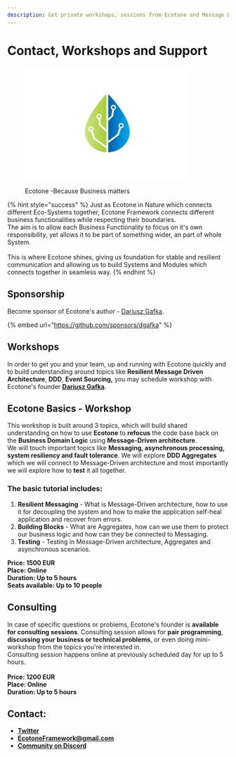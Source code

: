 ```yaml
---
description: Get private workshops, sessions from Ecotone and Message Driven Architecture
---
```


# Contact, Workshops and Support

<figure><img src="../.gitbook/assets/ecotone_logo_no_background.png" alt="" width="375"><figcaption><p>Ecotone -Because Business matters</p></figcaption></figure>

{% hint style="success" %}
Just as Ecotone in Nature which connects different Eco-Systems together, Ecotone Framework connects different business functionalities while respecting their boundaries. \
The aim is to allow each Business Functionality to focus on it's own responsibility, yet allows it to be part of something wider, an part of whole System. \
\
This is where Ecotone shines, giving us foundation for stable and resilient communication and allowing us to build Systems and Modules which connects together in seamless way.
{% endhint %}

## Sponsorship

Become sponsor of Ecotone's author - [Dariusz Gafka](https://medium.com/@dariuszgafka).

{% embed url="https://github.com/sponsors/dgafka" %}

## Workshops

In order to get you and your team, up and running with Ecotone quickly and to build understanding around topics like **Resilient Message Driven Architecture**, **DDD**, **Event Sourcing,** you may schedule workshop with Ecotone's founder [**Dariusz Gafka**](https://medium.com/@dariuszgafka).

## Ecotone Basics - Workshop

This workshop is built around 3 topics, which will build shared understanding on how to use **Ecotone** to **refocus** the code base back on the **Business Domain Logic** using **Message-Driven architecture**.\
We will touch important topics like **Messaging, asynchronous processing, system resiliency and fault tolerance**. We will explore **DDD Aggregates** which we will connect to Message-Driven architecture and most importantly we will explore how to **test** it all together.

### The basic tutorial includes:

1. **Resilient Messaging** - What is Message-Driven architecture, how to use it for decoupling the system and how to make the application self-heal application and recover from errors.
2. **Building Blocks** - What are Aggregates, how can we use them to protect our business logic and how can they be connected to Messaging.&#x20;
3. **Testing** - Testing in Message-Driven architecture, Aggregates and asynchronous scenarios.

**Price: 1500 EUR** \
**Place: Online**\
**Duration: Up to 5 hours**\
**Seats available: Up to 10 people**

## **Consulting**

In case of specific questions or problems, Ecotone's founder is **available for consulting sessions**. Consulting session allows for **pair programming**, **discussing your business or technical problems**, or even doing mini-workshop from the topics you're interested in.  \
Consulting session happens online at previously scheduled day for up to 5 hours. \
\
**Price: 1200 EUR** \
**Place: Online**\
**Duration: Up to 5 hours**

## **Contact:**

* [**Twitter**](https://twitter.com/EcotonePHP)
* **EcotoneFramework@gmail.com**
* [**Community on Discord**](https://discord.com/invite/CctGMcrYnV)

